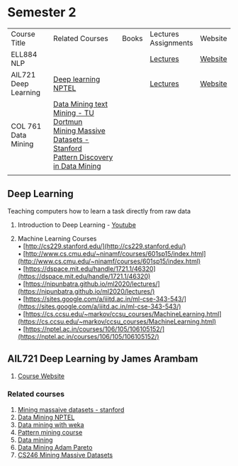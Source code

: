 # Semester 2

<table>
    <tbody>
        <tr>
            <td>Course<br/>Title</td>
            <td>Related Courses</td>
            <td>Books</td>
            <td>Lectures<br/>Assignments</td>
            <td>Website</td>
        </tr>
        <tr>
            <td>ELL884 <br/> NLP</td>
            <td></td>
            <td></td>
            <td><a href="https://drive.google.com/drive/folders/1Z-yMfAwIcR9jh_ewH-ZHMQYZ-WSlfL5W?usp=drive_link">Lectures</a></td>
            <td><a href="https://lcs2.in/nlp2402">Website</a></td>
        </tr>
        <tr>
            <td>AIL721<br/>Deep Learning</td>
            <td><a href="https://www.cse.iitm.ac.in/~miteshk/CS7015_2018.html">Deep learning NPTEL</a></td>
            <td></td>
            <td><a href="https://drive.google.com/drive/folders/1Z-yMfAwIcR9jh_ewH-ZHMQYZ-WSlfL5W?usp=drive_link">Lectures</a></td>
            <td><a href="https://jamesarambam.me/dl">Website</a></td>
        </tr>
        <tr>
            <td>COL 761<br/>Data Mining</td>
            <td>
                <a href="https://www.youtube.com/playlist?list=PLElvkFQko9bcZxj57xvs9cgSPvCDN5tNe">Data Mining text Mining - TU Dortmun</a><br/>
                <a href="https://www.youtube.com/playlist?list=PLoCMsyE1cvdVnCgHk43vRy7PVTVWJ6WVR">Mining Massive Datasets - Stanford</a><br/>
                <a href="https://www.coursera.org/learn/data-patterns/">Pattern Discovery in Data Mining</a>
            </td>
            <td></td>
            <td></td>
            <td></td>
        </tr>
        <tr>
            <td></td>
            <td></td>
            <td></td>
            <td></td>
            <td></td>
        </tr>
    </tbody>
</table>

## Deep Learning
Teaching computers how to learn a task directly from raw data
1. Introduction to Deep Learning - [Youtube](https://www.youtube.com/playlist?list=PLtBw6njQRU-rwp5__7C0oIVt26ZgjG9NI)

2. Machine Learning Courses  
• [http://cs229.stanford.edu/](http://cs229.stanford.edu/)  
• [http://www.cs.cmu.edu/~ninamf/courses/601sp15/index.html](http://www.cs.cmu.edu/~ninamf/courses/601sp15/index.html)  
• [https://dspace.mit.edu/handle/1721.1/46320](https://dspace.mit.edu/handle/1721.1/46320)  
• [https://nipunbatra.github.io/ml2020/lectures/](https://nipunbatra.github.io/ml2020/lectures/)  
• [https://sites.google.com/a/iiitd.ac.in/ml-cse-343-543/](https://sites.google.com/a/iiitd.ac.in/ml-cse-343-543/)  
• [https://cs.ccsu.edu/~markov/ccsu_courses/MachineLearning.html](https://cs.ccsu.edu/~markov/ccsu_courses/MachineLearning.html)  
• [https://nptel.ac.in/courses/106/105/106105152/](https://nptel.ac.in/courses/106/105/106105152/)  

## AIL721 Deep Learning by James Arambam

1. [Course Website](https://jamesarambam.me/dl)

### Related courses

1. [Mining massaive datasets - stanford](https://www.youtube.com/playlist?list=PLLssT5z_DsK9JDLcT8T62VtzwyW9LNepV)
2. [Data Mining NPTEL](https://www.youtube.com/playlist?list=PLYNoBatBddmBRINEhWqde5_4Fw8_PrIYy)
3. [Data mining with weka](https://www.youtube.com/playlist?list=PLm4W7_iX_v4NqPUjceOGd-OKNVO4c_cPD)
4. [Pattern mining course](https://www.youtube.com/playlist?list=PLQWbHaW8RsA1wND30_Re9V5-c8pr1H56H)
5. [Data mining](https://www.youtube.com/playlist?list=PLbuogVdPnkCrnLNqZPnTuG_s19TNDoad0)
6. [Data Mining Adam Pareto](https://www.youtube.com/playlist?list=PLqvtGg6xpwt-bTuC88UqtjDOjOSDieI_I)
7. [CS246 Mining Massive Datasets](https://www.youtube.com/playlist?list=PLoCMsyE1cvdVnCgHk43vRy7PVTVWJ6WVR)
